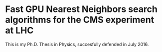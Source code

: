 # Fast GPU Nearest Neighbors search algorithms for the CMS experiment at LHC

This is my Ph.D. Thesis in Physics, succesfully defended in July 2016.